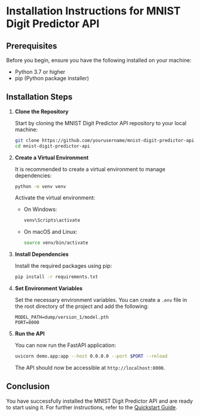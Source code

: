 # Installation Instructions for MNIST Digit Predictor API

## Prerequisites

Before you begin, ensure you have the following installed on your machine:

- Python 3.7 or higher
- pip (Python package installer)

## Installation Steps

1. **Clone the Repository**

   Start by cloning the MNIST Digit Predictor API repository to your local machine:

   ```bash
   git clone https://github.com/yourusername/mnist-digit-predictor-api.git
   cd mnist-digit-predictor-api
   ```

2. **Create a Virtual Environment**

   It is recommended to create a virtual environment to manage dependencies:

   ```bash
   python -m venv venv
   ```

   Activate the virtual environment:

   - On Windows:
     ```bash
     venv\Scripts\activate
     ```
   - On macOS and Linux:
     ```bash
     source venv/bin/activate
     ```

3. **Install Dependencies**

   Install the required packages using pip:

   ```bash
   pip install -r requirements.txt
   ```

4. **Set Environment Variables**

   Set the necessary environment variables. You can create a `.env` file in the root directory of the project and add the following:

   ```
   MODEL_PATH=dump/version_1/model.pth
   PORT=8000
   ```

5. **Run the API**

   You can now run the FastAPI application:

   ```bash
   uvicorn demo.app:app --host 0.0.0.0 --port $PORT --reload
   ```

   The API should now be accessible at `http://localhost:8000`.

## Conclusion

You have successfully installed the MNIST Digit Predictor API and are ready to start using it. For further instructions, refer to the [Quickstart Guide](quickstart.md).
